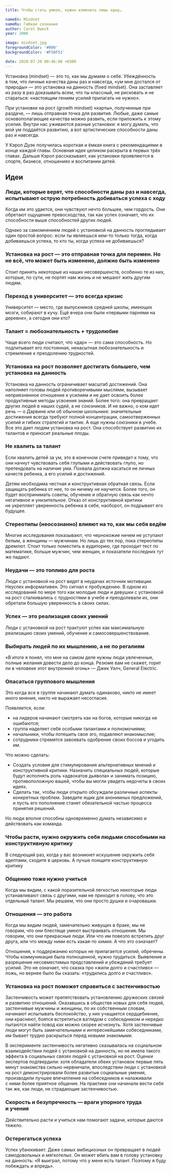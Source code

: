 ```yaml
---
title: Чтобы стать умнее, нужно изменить лишь одну…

nameEn: Mindset
nameRu: Гибкое сознание
author: Carol Dweck
year: 2006

image: mindset.jpg
foregroundColor: '#000'
backgroundColor: '#F58F51'

date: 2020-07-20 00:46:00 +0300
---
```


Установка (mindset) — это то, как мы думаем о себе. Убеждённость в том, что личные качества даны раз и навсегда, «ум мне достался от природы» — это установка на данность (fixed mindset). Она заставляет из разу в раз доказывать всем, что ты классный, не рисковать и не стараться: «настоящим гениям усилий прилагать не нужно».

При установке на рост (growth mindset) «карты», полученные при раздаче, — лишь отправная точка для развития. Любые, даже самые основополагающие качества можно развить, если приложить к этому усилия. Внутри нас уживаются разные установки: я могу думать, что мой ум поддаётся развитию, а вот артистические способности даны раз и навсегда.

У Кэрол Дуэк получилась короткая и ёмкая книга с рекомендациями в конце каждой главы. Основная идея целиком раскрыта в первых трёх главах. Дальше Кэрол рассказывает, как установки проявляются в спорте, бизнесе, отношениях и воспитании детей.

## Идеи

### Люди, которые верят, что способности даны раз и навсегда, испытывают острую потребность добиваться успеха с ходу

Когда им это удается, они чувствуют нечто большее, чем гордость. Они обретают ощущение превосходства, так как успех означает, что их способности выше способностей других людей.

Однако за самомнением людей с установкой на данность проглядывает один простой вопрос: если ты являешься кем-то только тогда, когда добиваешься успеха, то кто ты, когда успеха не добиваешься?

### Установка на рост — это отправная точка для перемен. Но не всё, что может быть изменено, должно быть изменено

Стоит принять некоторые из наших несовершенств, особенно те из них, которые, по сути, не портят нам жизнь и не мешают жить другим людям.

### Переход в университет — это всегда кризис

Университет — место, где выпускников средней школы, имеющих мозги, собирают в кучу. Ещё вчера они были «первыми парнями на деревне», а сегодня они кто?

### Талант = любознательность + трудолюбие

Чаще всего люди считают, что «дар» — это сама способность. Но подпитывает его постоянная, ненасытная любознательность и стремление к преодолению трудностей.

### Установка на рост позволяет достигать большего, чем установка на данность

Установка на данность ограничивает масштаб достижений. Она наполняет головы людей противоречивыми мыслями, вызывает неприязненное отношение к усилиям и не дает освоить более продуктивные методы усвоения знаний. Более того: она превращает других людей в наших судей, а не союзников. И не важно, о ком идет речь — о Дарвине или об обычном школьнике: значительные достижения всегда требуют полной концентрации, самоотверженных усилий и гибких стратегий и тактик. А еще нужны союзники в учебе. Все это дает людям установка на рост. Она способствует развитию их талантов и приносит реальные плоды.

### Не хвалить за талант

Если хвалить детей за ум, это в конечном счете приведет к тому, что они начнут чувствовать себя глупыми и действовать глупо, но претендовать на наличие ума. Похвала должна касаться не личных качеств ребенка, а его усилий и достижений.

Детям необходима честная и конструктивная обратная связь. Если защищать ребенка от нее, то он ничему не научится. Более того, он будет воспринимать советы, обучение и обратную связь как нечто негативное и унизительное. Отказ от конструктивной критики не укрепляет уверенность ребенка в себе, наоборот, он подрывает его будущее.

### Стереотипы (неосознанно) влияют на то, как мы себя ведём

Многие исследования показывают, что чернокожие ничем не уступают белым, а женщины — мужчинам. Но лишь до тех пор, пока стереотипы дремлют. Стоит только поместить в аудиторию, где проходит тест по математике, больше мужчин, чем женщин, и показатели последних тут же падают.

### Неудачи — это топливо для роста

Люди с установкой на рост видят в неудачах источник мотивации. Неуспех информативен. Это сигнал к пробуждению. В одном из исследований по мере того как молодые люди и девушки с установкой на рост сталкивались с трудностями в учебе и преодолевали их, они обретали большую уверенность в своих силах.

### Успех — это реализация своих умений

Люди с установкой на рост трактуют успех как максимальную реализацию своих умений, обучение и самосовершенствование.

### Выбирать людей по их мышлению, а не по регалиям

«В итоге я понял, что мне на самом деле нужны люди увлеченные, полные желания довести дело до конца. Резюме вам не скажет, горит ли в человеке этот внутренний огонь» — Джек Уэлч, General Electric.

### Опасаться группового мышления

Это когда все в группе начинают думать одинаково, никто не имеет иного мнения, никто не выражает несогласия.

Появляется, если:

-   на лидеров начинают смотреть как на богов, которые никогда не ошибаются;
-   группа наделяет себя особыми талантами и полномочиями;
-   начальники, чтобы потешить свое эго, подавляют инакомыслие;
-   сотрудники стремятся завоевать одобрение своих боссов и угодить им.

Что можно сделать:

-   Создать условия для стимулирования альтернативных мнений и конструктивной критики. Назначить специальных людей, которые будут исполнять роль «адвокатов дьявола» и занимать позицию, противоположную вашей, чтобы вы могли увидеть недочеты в своих идеях.
-   Сделать так, чтобы люди открыто обсуждали различные аспекты конкретных проблем. Заведите ящик для анонимных предложений, и пусть его пополнение станет обязательной частью процесса принятия решений.

Но люди вполне способны одновременно думать независимо и действовать как команда.

### Чтобы расти, нужно окружить себя людьми способными на конструктивную критику

В следующий раз, когда у вас возникнет искушение окружить себя адептами, сходите в церковь. А лучше поищите конструктивную критику

### Общению тоже нужно учиться

Когда мы видим, с какой поразительной легкостью некоторые люди устанавливают связь с другими, нам не приходит в голову, что это отдельный талант. Мы решаем, что они просто душки и очаровашки.

### Отношения — это работа

Когда мы видим людей, замечательно живущих в браке, мы не говорим, что они блестяще умеют выстраивать отношения. Мы говорим, что они прекрасные люди. Или что им повезло встретить друг друга, или что между ними есть какая-то химия. А что это означает?

Отношения, к поддержанию которых не прилагается усилий, обречены. Чтобы коммуникация была полноценной, нужно трудиться. Выявление и разрешение несовместимых представлений и убеждений требует усилий. Это не означает, что сказка про «жили долго и счастливо» — ложь, но вернее было бы сказать: «трудились долго и счастливо».

### Установка на рост поможет справиться с застенчивостью

Застенчивость может препятствовать установлению дружеских связей и развитию отношений. Оказавшись в обществе новых для себя людей, застенчивые мужчины и женщины, по их собственным словам, начинают испытывать беспокойство, у них учащается сердцебиение, они краснеют, боятся встретиться взглядом с собеседником и нередко пытаются найти повод как можно скорее исчезнуть. Хотя застенчивые люди могут быть замечательными и интереснейшими собеседниками, им бывает трудно раскрыться перед новыми знакомыми.

В эксперименте застенчивость негативно сказывалась на социальном взаимодействии людей с установкой на данность, но не имела такого эффекта в социальных связях людей с установкой на рост. Оценки экспертов подтвердили: хотя обладатели обеих установок первые пять минут знакомства сильно нервничали, впоследствии люди с установкой на рост демонстрировали более развитые социальные умения, производили лучшее впечатление на собеседников и налаживали с ними более приятное общение. На практике они начинали вести себя так же, как люди, не страдающие застенчивостью.

### Скорость и безупречность — враги упорного труда и учения

Действительно расти и учиться нам помогают задачи, которые даются тяжело.

### Остерегаться успеха

Успех убаюкивает. Даже самых амбициозных он превращает в людей самодовольных и мягкотелых. Он может вбить вам в голову установку на данность: «Я выиграл, потому что у меня есть талант. Поэтому я буду побеждать и впредь».
